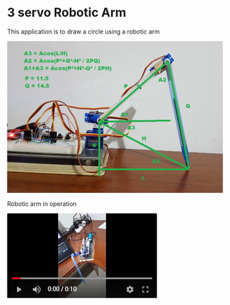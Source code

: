 # 3 servo Robotic Arm
   
This application is to draw a circle using a robotic arm

![Robotic Arm Dimensions](https://raw.githubusercontent.com/rsamanez/arduino-nano/master/3servoRoboticArm/arm-sizes.jpg)   
   
   
Robotic arm in operation   
   
[![Watch the video](https://raw.githubusercontent.com/rsamanez/arduino-nano/master/3servoRoboticArm/video1.jpg)](https://youtu.be/FC8pWTVuyXA)
